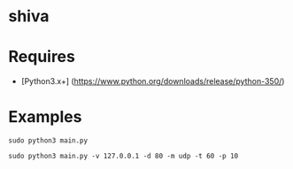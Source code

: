 # shiva

# Requires

* [Python3.x+] (https://www.python.org/downloads/release/python-350/)

# Examples
```
sudo python3 main.py
```
```
sudo python3 main.py -v 127.0.0.1 -d 80 -m udp -t 60 -p 10
```
